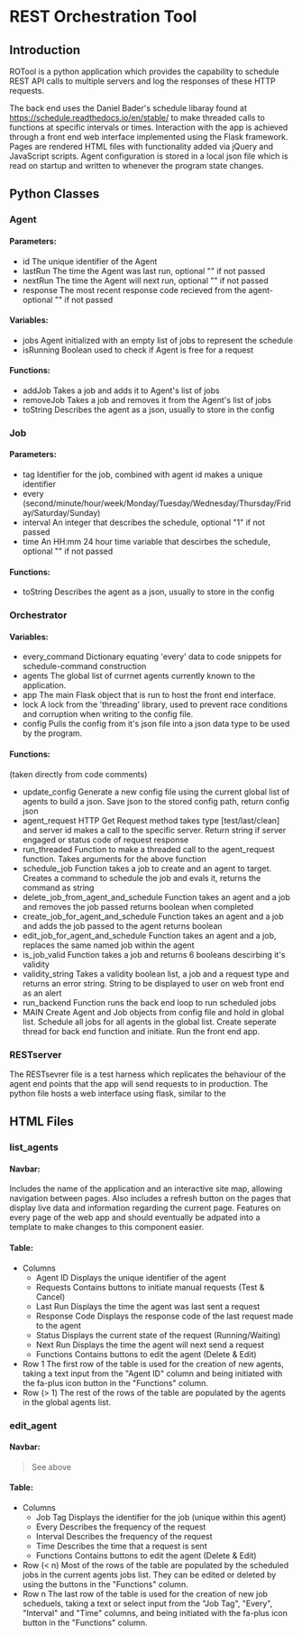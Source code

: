 # REST Orchestration Tool

## Introduction

ROTool is a python application which provides the capability to schedule REST API calls to multiple servers and log the responses of these HTTP requests.

The back end uses the Daniel Bader's schedule libaray found at https://schedule.readthedocs.io/en/stable/ to make threaded calls to functions at specific intervals or times. Interaction with the app is achieved through a front end web interface implemented using the Flask framework. Pages are rendered HTML files with functionality added via jQuery and JavaScript scripts. Agent configuration is stored in a local json file which is read on startup and written to whenever the program state changes.

## Python Classes

### Agent

#### Parameters:

- id
  The unique identifier of the Agent
- lastRun
  The time the Agent was last run, optional "" if not passed
- nextRun
  The time the Agent will next run, optional "" if not passed
- response
  The most recent response code recieved from the agent- optional "" if not passed

#### Variables:

- jobs
  Agent initialized with an empty list of jobs to represent the schedule
- isRunning
  Boolean used to check if Agent is free for a request

#### Functions:

- addJob
  Takes a job and adds it to Agent's list of jobs
- removeJob
  Takes a job and removes it from the Agent's list of jobs
- toString
  Describes the agent as a json, usually to store in the config

### Job

#### Parameters:

- tag
  Identifier for the job, combined with agent id makes a unique identifier
- every
  (second/minute/hour/week/Monday/Tuesday/Wednesday/Thursday/Friday/Saturday/Sunday)
- interval
  An integer that describes the schedule, optional "1" if not passed
- time
  An HH:mm 24 hour time variable that descirbes the schedule, optional "" if not passed

#### Functions:

- toString
  Describes the agent as a json, usually to store in the config

### Orchestrator

#### Variables:

- every_command
  Dictionary equating 'every' data to code snippets for schedule-command construction
- agents
  The global list of currnet agents currently known to the application.
- app
  The main Flask object that is run to host the front end interface.
- lock
  A lock from the 'threading' library, used to prevent race conditions and corruption when writing to the config file.
- config
  Pulls the config from it's json file into a json data type to be used by the program.

#### Functions:

(taken directly from code comments)

- update_config
  Generate a new config file using the current global list of agents to build a json. Save json to the stored config path, return config json
- agent_request
  HTTP Get Request method takes type [test/last/clean] and server id makes a call to the specific server. Return string if server engaged or status code of request response
- run_threaded
  Function to make a threaded call to the agent_request function. Takes arguments for the above function
- schedule_job
  Function takes a job to create and an agent to target. Creates a command to schedule the job and evals it, returns the command as string
- delete_job_from_agent_and_schedule
  Function takes an agent and a job and removes the job passed returns boolean when completed
- create_job_for_agent_and_schedule
  Function takes an agent and a job and adds the job passed to the agent returns boolean
- edit_job_for_agent_and_schedule
  Function takes an agent and a job, replaces the same named job within the agent
- is_job_valid
  Function takes a job and returns 6 booleans descirbing it's validity
- validity_string
  Takes a validity boolean list, a job and a request type and returns an error string. String to be displayed to user on web front end as an alert
- run_backend
  Function runs the back end loop to run scheduled jobs
- MAIN
  Create Agent and Job objects from config file and hold in global list. Schedule all jobs for all agents in the global list. Create seperate thread for back end function and initiate. Run the front end app.

### RESTserver

The RESTsevrer file is a test harness which replicates the behaviour of the agent end points that the app will send requests to in production. The python file hosts a web interface using flask, similar to the

## HTML Files

### list_agents

#### Navbar:

Includes the name of the application and an interactive site map, allowing navigation between pages. Also includes a refresh button on the pages that display live data and information regarding the current page. Features on every page of the web app and should eventually be adpated into a template to make changes to this component easier.

#### Table:

- Columns
  - Agent ID
    Displays the unique identifier of the agent
  - Requests
    Contains buttons to initiate manual requests (Test & Cancel)
  - Last Run
    Displays the time the agent was last sent a request
  - Response Code
    Displays the response code of the last request made to the agent
  - Status
    Displays the current state of the request (Running/Waiting)
  - Next Run
    Displays the time the agent will next send a request
  - Functions
    Contains buttons to edit the agent (Delete & Edit)
- Row 1
  The first row of the table is used for the creation of new agents, taking a text input from the "Agent ID" column and being initiated with the fa-plus icon button in the "Functions" column.
- Row (> 1)
  The rest of the rows of the table are populated by the agents in the global agents list.

### edit_agent

#### Navbar:

> See above

#### Table:

- Columns
  - Job Tag
    Displays the identifier for the job (unique within this agent)
  - Every
    Describes the frequency of the request
  - Interval
    Describes the frequency of the request
  - Time
    Describes the time that a request is sent
  - Functions
    Contains buttons to edit the agent (Delete & Edit)
- Row (< n)
  Most of the rows of the table are populated by the scheduled jobs in the current agents jobs list. They can be edited or deleted by using the buttons in the "Functions" column.
- Row n
  The last row of the table is used for the creation of new job scheduels, taking a text or select input from the "Job Tag", "Every", "Interval" and "Time" columns, and being initiated with the fa-plus icon button in the "Functions" column.
